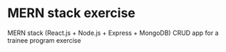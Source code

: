 # MERN stack exercise
MERN stack (React.js + Node.js + Express + MongoDB) CRUD app for a trainee program exercise
